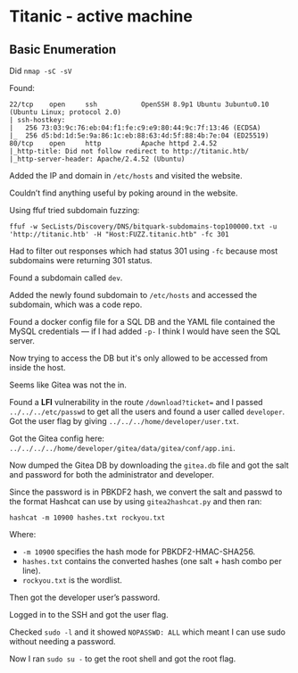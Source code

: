 # Titanic - active machine

## Basic Enumeration

Did `nmap -sC -sV`  

Found:  

```
22/tcp    open     ssh           OpenSSH 8.9p1 Ubuntu 3ubuntu0.10 (Ubuntu Linux; protocol 2.0)
| ssh-hostkey: 
|   256 73:03:9c:76:eb:04:f1:fe:c9:e9:80:44:9c:7f:13:46 (ECDSA)
|_  256 d5:bd:1d:5e:9a:86:1c:eb:88:63:4d:5f:88:4b:7e:04 (ED25519)
80/tcp    open     http          Apache httpd 2.4.52
|_http-title: Did not follow redirect to http://titanic.htb/
|_http-server-header: Apache/2.4.52 (Ubuntu)
```

Added the IP and domain in `/etc/hosts` and visited the website.

Couldn’t find anything useful by poking around in the website.

Using ffuf tried subdomain fuzzing:

```
ffuf -w SecLists/Discovery/DNS/bitquark-subdomains-top100000.txt -u 'http://titanic.htb' -H "Host:FUZZ.titanic.htb" -fc 301
```

Had to filter out responses which had status 301 using `-fc` because most subdomains were returning 301 status.

Found a subdomain called `dev`.

Added the newly found subdomain to `/etc/hosts` and accessed the subdomain, which was a code repo.

Found a docker config file for a SQL DB and the YAML file contained the MySQL credentials — if I had added `-p-` I think I would have seen the SQL server.

Now trying to access the DB but it's only allowed to be accessed from inside the host.

Seems like Gitea was not the in.

Found a **LFI** vulnerability in the route `/download?ticket=` and I passed `../../../etc/passwd` to get all the users and found a user called `developer`. Got the user flag by giving `../../../home/developer/user.txt`.

Got the Gitea config here: `../../../../home/developer/gitea/data/gitea/conf/app.ini`.

Now dumped the Gitea DB by downloading the `gitea.db` file and got the salt and password for both the administrator and developer.

Since the password is in PBKDF2 hash, we convert the salt and passwd to the format Hashcat can use by using `gitea2hashcat.py` and then ran:

```
hashcat -m 10900 hashes.txt rockyou.txt
```

Where:
* `-m 10900` specifies the hash mode for PBKDF2-HMAC-SHA256.
* `hashes.txt` contains the converted hashes (one salt + hash combo per line).
* `rockyou.txt` is the wordlist.

Then got the developer user’s password.

Logged in to the SSH and got the user flag.

Checked `sudo -l` and it showed `NOPASSWD: ALL` which meant I can use sudo without needing a password.

Now I ran `sudo su -` to get the root shell and got the root flag.

